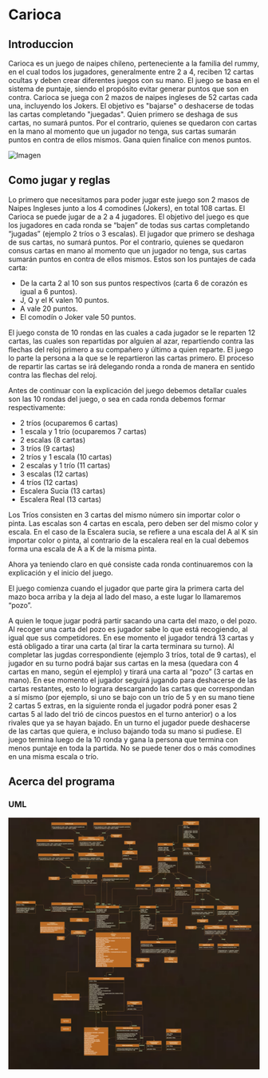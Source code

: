 # Carioca

## Introduccion

Carioca es un juego de naipes chileno, perteneciente a la familia del rummy, en el cual todos los jugadores, generalmente entre 2 a 4, 
reciben 12 cartas ocultas y deben crear diferentes juegos con su mano. El juego se basa en el sistema de puntaje, siendo el propósito 
evitar generar puntos que son en contra. Carioca se juega con 2 mazos de naipes ingleses de 52 cartas cada una, incluyendo los Jokers.
El objetivo es "bajarse" o deshacerse de todas las cartas completando "juegadas". Quien primero se deshaga de sus cartas, 
no sumará puntos. Por el contrario, quienes se quedaron con cartas en la mano al momento que un jugador no tenga, sus cartas sumarán 
puntos en contra de ellos mismos. Gana quien finalice con menos puntos.

![Imagen](https://upload.wikimedia.org/wikipedia/commons/thumb/9/9a/3_playing_cards.jpg/1280px-3_playing_cards.jpg)
 
## Como jugar y reglas

Lo primero que necesitamos para poder jugar este juego son 2 masos de Naipes Ingleses junto a los 4 comodines (Jokers), en total 108 cartas.
El Carioca se puede jugar de a 2 a 4  jugadores.
El objetivo del juego es que los jugadores en cada ronda se “bajen” de todas sus cartas completando “jugadas” (ejemplo 2 tríos 
o 3 escalas). El jugador que primero se deshaga de sus cartas, no sumará puntos. Por el contrario, quienes se quedaron consus cartas en mano 
al momento que un jugador no tenga, sus cartas sumarán puntos en contra de ellos mismos. Estos son los puntajes de cada carta:

- De la carta 2 al 10 son sus puntos respectivos (carta 6 de corazón es igual a 6 puntos).
- J, Q y el K valen 10 puntos.
- A vale 20 puntos.
- El comodín o Joker vale 50 puntos.

El juego consta de 10 rondas en las cuales a cada jugador se le reparten 12 cartas, las cuales son repartidas por alguien al azar, repartiendo 
contra las flechas del reloj primero a su compañero y último a quien reparte. El juego lo parte la persona a la que se le repartieron las cartas primero.
El proceso de repartir las cartas se irá delegando ronda a ronda de  manera en sentido contra las flechas del reloj.

Antes de continuar con la explicación del juego debemos detallar cuales son las 10 rondas del juego, o sea en cada ronda debemos formar respectivamente:

- 2 tríos (ocuparemos 6 cartas)
- 1 escala y 1 trío (ocuparemos 7 cartas)
- 2 escalas (8 cartas)
- 3 tríos (9 cartas)
- 2 tríos y 1 escala (10 cartas)
- 2 escalas y 1 trío (11 cartas)
- 3 escalas (12 cartas)
- 4 tríos (12 cartas)
- Escalera Sucia (13 cartas)
- Escalera Real (13 cartas)

Los Tríos consisten en 3 cartas del mismo número sin importar color o pinta. Las escalas son 4 cartas en escala, pero deben ser del mismo color y escala. 
En el caso de la Escalera sucia, se refiere a una escala del A al K sin importar color o pinta, al contrario de la escalera real en la cual debemos forma 
una escala de A a K de la misma pinta.

Ahora ya teniendo claro en qué consiste cada ronda continuaremos con la explicación y el inicio del juego.

El juego comienza cuando el jugador que parte gira la primera carta del mazo  boca arriba  y la deja al lado del maso, a este lugar lo llamaremos “pozo”.

A quien le toque jugar podrá partir sacando una carta del mazo, o del pozo. Al recoger una carta del pozo es jugador sabe lo que está recogiendo, al igual
que sus competidores. En ese momento el jugador tendrá 13 cartas y está  obligado a tirar una carta (al tirar la carta terminara su turno).
Al completar las jugdas correspondiente (ejemplo 3 tríos, total de 9 cartas), el jugador en su turno podrá bajar sus cartas en la mesa (quedara con 4 cartas 
en mano, según el ejemplo) y tirará una carta al “pozo” (3 cartas en mano). En ese momento el jugador seguirá  jugando para deshacerse de las cartas restantes, 
esto lo lograra descargando las cartas que correspondan a sí mismo (por ejemplo, si uno se bajo con un trío de 5 y en su mano tiene 2 cartas 5 extras, en la siguiente 
ronda el jugador podrá poner esas 2 cartas 5 al lado del trió de cincos puestos en el turno anterior) o a los rivales que ya se hayan bajado.
En un turno el jugador puede deshacerse de las cartas que quiera, e incluso bajando toda su mano si pudiese.
El juego termina luego de la 10 ronda y gana la persona que termina con menos puntaje en toda la partida.
No se puede tener dos o más comodines en una misma escala o trío.

## Acerca del programa

### UML

![Imagen](https://github.com/Neielmonti/TPIntegradorPoo/blob/PruebaRMI/UML/UML%20Integrador.png)
